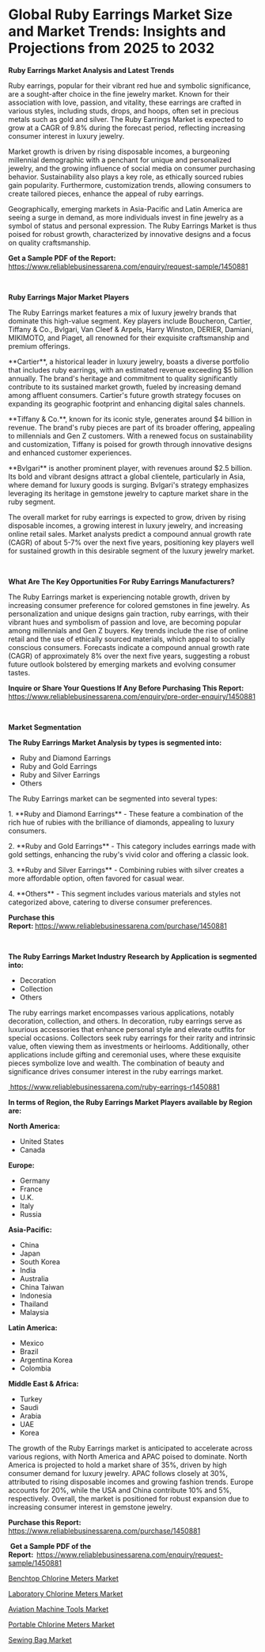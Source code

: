 <p><h1>Global Ruby Earrings Market Size and Market Trends: Insights and Projections from 2025 to 2032</h1></p><p><strong>Ruby Earrings Market Analysis and Latest Trends</strong></p>
<p><p>Ruby earrings, popular for their vibrant red hue and symbolic significance, are a sought-after choice in the fine jewelry market. Known for their association with love, passion, and vitality, these earrings are crafted in various styles, including studs, drops, and hoops, often set in precious metals such as gold and silver. The Ruby Earrings Market is expected to grow at a CAGR of 9.8% during the forecast period, reflecting increasing consumer interest in luxury jewelry.</p><p>Market growth is driven by rising disposable incomes, a burgeoning millennial demographic with a penchant for unique and personalized jewelry, and the growing influence of social media on consumer purchasing behavior. Sustainability also plays a key role, as ethically sourced rubies gain popularity. Furthermore, customization trends, allowing consumers to create tailored pieces, enhance the appeal of ruby earrings. </p><p>Geographically, emerging markets in Asia-Pacific and Latin America are seeing a surge in demand, as more individuals invest in fine jewelry as a symbol of status and personal expression. The Ruby Earrings Market is thus poised for robust growth, characterized by innovative designs and a focus on quality craftsmanship.</p></p>
<p><strong>Get a Sample PDF of the Report:&nbsp;</strong> <a href="https://www.reliablebusinessarena.com/enquiry/request-sample/1450881?utm_campaign=3497&utm_medium=2&utm_source=Github&utm_content=ia&utm_term=04042025&utm_id=ruby-earrings">https://www.reliablebusinessarena.com/enquiry/request-sample/1450881</a></p>
<p>&nbsp;</p>
<p><strong>Ruby Earrings Major Market Players</strong></p>
<p><p>The Ruby Earrings market features a mix of luxury jewelry brands that dominate this high-value segment. Key players include Boucheron, Cartier, Tiffany & Co., Bvlgari, Van Cleef & Arpels, Harry Winston, DERIER, Damiani, MIKIMOTO, and Piaget, all renowned for their exquisite craftsmanship and premium offerings.</p><p>**Cartier**, a historical leader in luxury jewelry, boasts a diverse portfolio that includes ruby earrings, with an estimated revenue exceeding $5 billion annually. The brand's heritage and commitment to quality significantly contribute to its sustained market growth, fueled by increasing demand among affluent consumers. Cartier's future growth strategy focuses on expanding its geographic footprint and enhancing digital sales channels.</p><p>**Tiffany & Co.**, known for its iconic style, generates around $4 billion in revenue. The brand's ruby pieces are part of its broader offering, appealing to millennials and Gen Z customers. With a renewed focus on sustainability and customization, Tiffany is poised for growth through innovative designs and enhanced customer experiences.</p><p>**Bvlgari** is another prominent player, with revenues around $2.5 billion. Its bold and vibrant designs attract a global clientele, particularly in Asia, where demand for luxury goods is surging. Bvlgari's strategy emphasizes leveraging its heritage in gemstone jewelry to capture market share in the ruby segment.</p><p>The overall market for ruby earrings is expected to grow, driven by rising disposable incomes, a growing interest in luxury jewelry, and increasing online retail sales. Market analysts predict a compound annual growth rate (CAGR) of about 5-7% over the next five years, positioning key players well for sustained growth in this desirable segment of the luxury jewelry market.</p></p>
<p>&nbsp;</p>
<p><strong>What Are The Key Opportunities For Ruby Earrings Manufacturers?</strong></p>
<p><p>The Ruby Earrings market is experiencing notable growth, driven by increasing consumer preference for colored gemstones in fine jewelry. As personalization and unique designs gain traction, ruby earrings, with their vibrant hues and symbolism of passion and love, are becoming popular among millennials and Gen Z buyers. Key trends include the rise of online retail and the use of ethically sourced materials, which appeal to socially conscious consumers. Forecasts indicate a compound annual growth rate (CAGR) of approximately 8% over the next five years, suggesting a robust future outlook bolstered by emerging markets and evolving consumer tastes.</p></p>
<p><strong>Inquire or Share Your Questions If Any Before Purchasing This Report:</strong> <a href="https://www.reliablebusinessarena.com/enquiry/pre-order-enquiry/1450881?utm_campaign=3497&utm_medium=2&utm_source=Github&utm_content=ia&utm_term=04042025&utm_id=ruby-earrings">https://www.reliablebusinessarena.com/enquiry/pre-order-enquiry/1450881</a></p>
<p>&nbsp;</p>
<p><strong>Market Segmentation</strong></p>
<p><strong>The Ruby Earrings Market Analysis by types is segmented into:</strong></p>
<p><ul><li>Ruby and Diamond Earrings</li><li>Ruby and Gold Earrings</li><li>Ruby and Silver Earrings</li><li>Others</li></ul></p>
<p><p>The Ruby Earrings market can be segmented into several types: </p><p>1. **Ruby and Diamond Earrings** - These feature a combination of the rich hue of rubies with the brilliance of diamonds, appealing to luxury consumers.</p><p>  </p><p>2. **Ruby and Gold Earrings** - This category includes earrings made with gold settings, enhancing the ruby's vivid color and offering a classic look.</p><p>  </p><p>3. **Ruby and Silver Earrings** - Combining rubies with silver creates a more affordable option, often favored for casual wear.</p><p>4. **Others** - This segment includes various materials and styles not categorized above, catering to diverse consumer preferences.</p></p>
<p><strong>Purchase this Report:&nbsp;</strong><a href="https://www.reliablebusinessarena.com/purchase/1450881?utm_campaign=3497&utm_medium=2&utm_source=Github&utm_content=ia&utm_term=04042025&utm_id=ruby-earrings">https://www.reliablebusinessarena.com/purchase/1450881</a></p>
<p>&nbsp;</p>
<p><strong>The Ruby Earrings Market Industry Research by Application is segmented into:</strong></p>
<p><ul><li>Decoration</li><li>Collection</li><li>Others</li></ul></p>
<p><p>The ruby earrings market encompasses various applications, notably decoration, collection, and others. In decoration, ruby earrings serve as luxurious accessories that enhance personal style and elevate outfits for special occasions. Collectors seek ruby earrings for their rarity and intrinsic value, often viewing them as investments or heirlooms. Additionally, other applications include gifting and ceremonial uses, where these exquisite pieces symbolize love and wealth. The combination of beauty and significance drives consumer interest in the ruby earrings market.</p></p>
<p><a href="https://www.reliablebusinessarena.com/ruby-earrings-r1450881?utm_campaign=3497&utm_medium=2&utm_source=Github&utm_content=ia&utm_term=04042025&utm_id=ruby-earrings">&nbsp;https://www.reliablebusinessarena.com/ruby-earrings-r1450881</a></p>
<p><strong>In terms of Region, the Ruby Earrings Market Players available by Region are:</strong></p>
<p>
    <p> <strong> North America: </strong>
        <ul>
            <li>United States</li>
            <li>Canada</li>
        </ul>
        </p> 
    <p> <strong> Europe: </strong>
        <ul>
            <li>Germany</li>
            <li>France</li>
            <li>U.K.</li>
            <li>Italy</li>
            <li>Russia</li>
        </ul>
        </p> 
    <p> <strong> Asia-Pacific: </strong>
        <ul>
            <li>China</li>
            <li>Japan</li>
            <li>South Korea</li>
            <li>India</li>
            <li>Australia</li>
            <li>China Taiwan</li>
            <li>Indonesia</li>
            <li>Thailand</li>
            <li>Malaysia</li>
        </ul>
        </p> 
    <p> <strong> Latin America: </strong>
        <ul>
            <li>Mexico</li>
            <li>Brazil</li>
            <li>Argentina Korea</li>
            <li>Colombia</li>
        </ul>
        </p> 
    <p> <strong> Middle East & Africa: </strong>
        <ul>
            <li>Turkey</li>
            <li>Saudi</li>
            <li>Arabia</li>
            <li>UAE</li>
            <li>Korea</li>
        </ul>
    </p>
    </p>
<p><p>The growth of the Ruby Earrings market is anticipated to accelerate across various regions, with North America and APAC poised to dominate. North America is projected to hold a market share of 35%, driven by high consumer demand for luxury jewelry. APAC follows closely at 30%, attributed to rising disposable incomes and growing fashion trends. Europe accounts for 20%, while the USA and China contribute 10% and 5%, respectively. Overall, the market is positioned for robust expansion due to increasing consumer interest in gemstone jewelry.</p></p>
<p><strong>Purchase this Report: </strong><a href="https://www.reliablebusinessarena.com/purchase/1450881?utm_campaign=3497&utm_medium=2&utm_source=Github&utm_content=ia&utm_term=04042025&utm_id=ruby-earrings">https://www.reliablebusinessarena.com/purchase/1450881</a></p>
<p>&nbsp;<strong>Get a Sample PDF of the Report:&nbsp;&nbsp;</strong><a href="https://www.reliablebusinessarena.com/enquiry/request-sample/1450881?utm_campaign=3497&utm_medium=2&utm_source=Github&utm_content=ia&utm_term=04042025&utm_id=ruby-earrings">https://www.reliablebusinessarena.com/enquiry/request-sample/1450881</a></p>
<p><strong></strong></p>
<p><p><a href="https://www.linkedin.com/pulse/key-drivers-benchtop-chlorine-meters-market-trends-future-gm74f?utm_campaign=3497&utm_medium=2&utm_source=Github&utm_content=ia&utm_term=04042025&utm_id=ruby-earrings">Benchtop Chlorine Meters Market</a></p><p><a href="https://www.linkedin.com/pulse/laboratory-chlorine-meters-market-overview-industry-growth-worth-cdgef?utm_campaign=3497&utm_medium=2&utm_source=Github&utm_content=ia&utm_term=04042025&utm_id=ruby-earrings">Laboratory Chlorine Meters Market</a></p><p><a href="https://www.linkedin.com/pulse/aviation-machine-tools-market-analysis-report-2025-2032-oqrbf?utm_campaign=3497&utm_medium=2&utm_source=Github&utm_content=ia&utm_term=04042025&utm_id=ruby-earrings">Aviation Machine Tools Market</a></p><p><a href="https://www.linkedin.com/pulse/exploring-growth-opportunities-portable-chlorine-meters-0s9hf?utm_campaign=3497&utm_medium=2&utm_source=Github&utm_content=ia&utm_term=04042025&utm_id=ruby-earrings">Portable Chlorine Meters Market</a></p><p><a href="https://github.com/iyachikareva/Market-Research-Report-List-1/blob/main/sewing-bag-market.md?utm_campaign=3497&utm_medium=2&utm_source=Github&utm_content=ia&utm_term=04042025&utm_id=ruby-earrings">Sewing Bag Market</a></p></p>